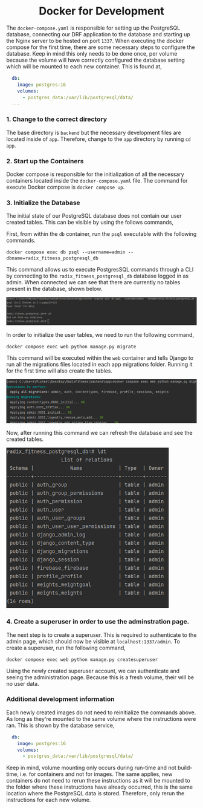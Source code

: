 <div align="center">
 <h1> Docker for Development </h1>
</div>

The `docker-compose.yaml` is responsible for setting up the PostgreSQL database, connecting our DRF application to the 
database and starting up the Nginx server to be hosted on port `1337`. When executing the docker compose for the
first time, there are some necessary steps to configure the database. Keep in mind this only needs to be done once,
per volume because the volume will have correctly configured the database setting which will be mounted to each
new container. This is found at,

```YAML
  db:
    image: postgres:16
    volumes:
      - postgres_data:/var/lib/postgresql/data/
  ...
```

### 1. Change to the correct directory
The base directory is `backend` but the necessary development files are located inside of `app`. Therefore, change to 
the `app` directory by running `cd app`.

### 2. Start up the Containers

Docker compose is responsible for the initialization of all the necessary containers located inside the 
`docker-compose.yaml` file. The command for execute Docker compose is `docker compose up`.

### 3. Initialize the Database

The initial state of our PostgreSQL database does not contain our user created tables. This can be visible by using
the follows commands,

First, from within the `db` container, run the `psql` executable with the following commands.

```commandline
docker compose exec db psql --username=admin --dbname=radix_fitness_postgresql_db
```

This command allows us to execute PostgresSQL commands through a CLI by connecting to the `radix_fitness_postgresql_db`
database logged in as admin. When connected we can see that there are currently no tables present in the database, shown
below.

![](./images/psql_no_relations.png)

In order to initialize the user tables, we need to run the following command,

```commandline
docker compose exec web python manage.py migrate
```

This command will be executed within the `web` container and tells Django to run all the migrations files located
in each app migrations folder. Running it for the first time will also create the tables.

![](./images/apply_migration.png)

Now, after running this command we can refresh the database and see the created tables.

![](./images/after_migration.png)

### 4. Create a superuser in order to use the adminstration page.

The next step is to create a superuser. This is required to authenticate to the admin page, which should now
be visible at `localhost:1337/admin`. To create a superuser, run the following command,

```commandline
docker compose exec web python manage.py createsuperuser
```

Using the newly created superuser account, we can authenticate and seeing the administration page. Because this is
a fresh volume, their will be no user data.

### Additional development information

Each newly created images do not need to reinitialize the commands above. As long as they're mounted to the same
volume where the instructions were ran. This is shown by the database service,

```YAML
  db:
    image: postgres:16
    volumes:
      - postgres_data:/var/lib/postgresql/data/
```

Keep in mind, volume mounting only occurs during run-time and not build-time, i.e. for containers and not for images.
The same applies, new containers do not need to rerun these instructions as it will be mounted to the folder where
these instructions have already occurred, this is the same location where the PostgreSQL data is stored. Therefore,
only rerun the instructions for each new volume.